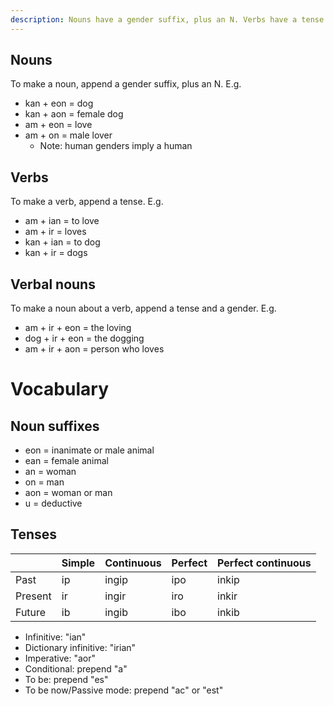 ```yaml
---
description: Nouns have a gender suffix, plus an N. Verbs have a tense suffix.
---
```

## Nouns
To make a noun, append a gender suffix, plus an N. E.g.
<ul>
  <li><span translate="no" lang="es">kan</span> + <span translate="no" lang="es">eon</span> = dog</li>
  <li><span translate="no" lang="es">kan</span> + <span translate="no" lang="es">aon</span> = female dog</li>
  <li><span translate="no" lang="es">am</span> + <span translate="no" lang="es">eon</span> = love</li>
  <li><span translate="no" lang="es">am</span> + <span translate="no" lang="es">on</span> = male lover
    <ul>
      <li>Note: human genders imply a human</li>
    </ul>
  </li>
</ul>

## Verbs
To make a verb, append a tense. E.g.
<ul>
  <li><span translate="no" lang="es">am</span> + <span translate="no" lang="es">ian</span> = to love</li>
  <li><span translate="no" lang="es">am</span> + <span translate="no" lang="es">ir</span> = loves</li>
  <li><span translate="no" lang="es">kan</span> + <span translate="no" lang="es">ian</span> = to dog</li>
  <li><span translate="no" lang="es">kan</span> + <span translate="no" lang="es">ir</span> = dogs</li>
</ul>

## Verbal nouns
To make a noun about a verb, append a tense and a gender. E.g.
<ul>
  <li><span translate="no" lang="es">am</span> + <span translate="no" lang="es">ir</span> + <span translate="no" lang="es">eon</span> = the loving</li>
  <li><span translate="no" lang="es">dog</span> + <span translate="no" lang="es">ir</span> + <span translate="no" lang="es">eon</span> = the dogging</li>
  <li><span translate="no" lang="es">am</span> + <span translate="no" lang="es">ir</span> + <span translate="no" lang="es">aon</span> = person who loves</li>
</ul>

# Vocabulary

## Noun suffixes
- <span translate="no" lang="es">eon</span> = inanimate or male animal
- <span translate="no" lang="es">ean</span> = female animal
- <span translate="no" lang="es">an</span> = woman
- <span translate="no" lang="es">on</span> = man
- <span translate="no" lang="es">aon</span> = woman or man
- <span translate="no" lang="es">u</span> = deductive

## Tenses
<table>
  <thead>
    <tr>
      <th></th>
      <th>Simple</th>
      <th>Continuous</th>
      <th>Perfect</th>
      <th>Perfect continuous</th>
    </tr>
  </thead>
  <tbody>
    <tr>
      <td>Past</td>
      <td translate="no" lang="es">ip</td>
      <td translate="no" lang="es">ingip</td>
      <td translate="no" lang="es">ipo</td>
      <td translate="no" lang="es">inkip</td>
    </tr>
    <tr>
      <td>Present</td>
      <td translate="no" lang="es">ir</td>
      <td translate="no" lang="es">ingir</td>
      <td translate="no" lang="es">iro</td>
      <td translate="no" lang="es">inkir</td>
    </tr>
    <tr>
      <td>Future</td>
      <td translate="no" lang="es">ib</td>
      <td translate="no" lang="es">ingib</td>
      <td translate="no" lang="es">ibo</td>
      <td translate="no" lang="es">inkib</td>
    </tr>
  </tbody>
</table>

- Infinitive: <span translate="no" lang="es">"ian"</span>
- Dictionary infinitive: <span translate="no" lang="es">"irian"</span>
- Imperative: <span translate="no" lang="es">"aor"</span>
- Conditional: prepend <span translate="no" lang="es">"a"</span>
- To be: prepend <span translate="no" lang="es">"es"</span>
- To be now/Passive mode: prepend <span translate="no" lang="es">"ac"</span> or <span translate="no" lang="es">"est"</span>
